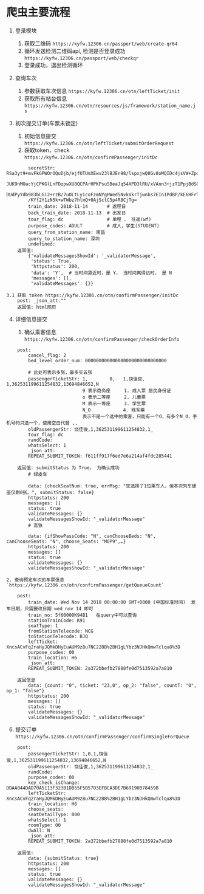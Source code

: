 

# 爬虫主要流程

1. 登录模块
    
    1. 获取二维码 `https://kyfw.12306.cn/passport/web/create-qr64`
    2. 循环发送检测二维码api, 检测是否登录成功 `https://kyfw.12306.cn/passport/web/checkqr`
    3. 登录成功，退出检测循环 
    
2. 查询车次
    
    1. 参数获取车次信息 `https://kyfw.12306.cn/otn/leftTicket/init`
    2. 获取所有站台信息 `https://kyfw.12306.cn/otn/resources/js/framework/station_name.js`

3. 初次提交订单(车票未锁定)

    1. 初始信息提交  `https://kyfw.12306.cn/otn/leftTicket/submitOrderRequest`
    2. 获取token，check `https://kyfw.12306.cn/otn/confirmPassenger/initDc`
    
```
        secretStr: RSa3yt9+mvFkGPWOrOQuDjb/ejfUTUmXEwv23lBJEn98/lspxjwQ8Gv8oMQIDc4jsVW+ZpdVuKal
        JUK9nMOacYjCPKGlLnFDzpwXU8QCPArHPKPsuSBeaJq54XPD3lRU/xVAnn3+jzT1PpjBdSOalRAW
        DUdPyYdb983bLGi2+rzB/7uOLtLyicoFzmNYgHWed5NvkVkrTjwnbs7EIn1PdBP/kE6HFrlbc93H
        /KYf2Y1zN5k+wTWbz7hlmQ+0AjSctC5p4R8CjTg=
        train_date: 2018-11-14       # 返程日
        back_train_date: 2018-11-13  # 出发日
        tour_flag: dc                # 单程 、 往返(wf)
        purpose_codes: ADULT         # 成人，学生(STUDENT)
        query_from_station_name: 南昌
        query_to_station_name: 深圳
        undefined:
    返回值:
        {'validateMessagesShowId': '_validatorMessage',
         'status': True,
         'httpstatus': 200,
         'data': 'Y',  # 当时间靠近时，是 Y， 当时间离得远时， 是 N
         'messages': [],
         'validateMessages': {}}

3.1 获取 token https://kyfw.12306.cn/otn/confirmPassenger/initDc
    post: _json_att:""
    返回值: html网页
```

4. 详细信息提交

    1. 确认乘客信息 `https://kyfw.12306.cn/otn/confirmPassenger/checkOrderInfo`
    
```
    post:
        cancel_flag: 2
        bed_level_order_num: 000000000000000000000000000000

        # 此处可表示多张，最多买五张
        passengerTicketStr: 1,        0,   1,饶佳俊, 1,362531199611254832,13694846652,N
                            9 表示商务座     1. 成人票 居民身份证
                            o 表示二等座     2. 儿童票
                            M 表示一等座     3. 学生票
                            N_O            4. 残军票
                            表示不是一个选中的乘客，只能有一个O，有多个N_O，手机号码只选一个，使用空白代替 ,,
        oldPassengerStr: 饶佳俊,1,362531199611254832,1_
        tour_flag: dc
        randCode:
        whatsSelect: 1
        _json_att:
        REPEAT_SUBMIT_TOKEN: f611ff917f6ed7e6a214af4fdc285441

    返回值: submitStatus 为 True， 为确认成功
        # 绿皮车

        data: {checkSeatNum: true, errMsg: "您选择了1位乘车人，但本次列车硬座仅剩0张。", submitStatus: false}
        httpstatus: 200
        messages: []
        status: true
        validateMessages: {}
        validateMessagesShowId: "_validatorMessage"
        # 高铁

        data: {ifShowPassCode: "N", canChooseBeds: "N", canChooseSeats: "N", choose_Seats: "MOP9",…}
        httpstatus: 200
        messages: []
        status: true
        validateMessages: {}
        validateMessagesShowId: "_validatorMessage"
```

    2. 查询预定车次的车票信息 `https://kyfw.12306.cn/otn/confirmPassenger/getQueueCount`

```
    post:
        train_date: Wed Nov 14 2018 00:00:00 GMT+0800 (中国标准时间)  发车日期，只需要改日期 wed nov 14 即可
        train_no: 5f00000K94B1   在query中可以查询
        stationTrainCode: K91
        seatType: 1
        fromStationTelecode: NCG
        toStationTelecode: BJQ
        leftTicket: XncsACvFq2raHyJQMkDHyEuAUM9zBu7NC228B%2BH1gLYbz3NJHkQmwTclqu8%3D
        purpose_codes: 00
        train_location: H6
        _json_att:
        REPEAT_SUBMIT_TOKEN: 2a372bbefb27888fe0d7513592a7a810

    返回信息
        data: {count: "0", ticket: "23,0", op_2: "false", countT: "0", op_1: "false"}
        httpstatus: 200
        messages: []
        status: true
        validateMessages: {}
        validateMessagesShowId: "_validatorMessage"
```


6. 提交订单 `https://kyfw.12306.cn/otn/confirmPassenger/confirmSingleForQueue`

```
    post:
        passengerTicketStr: 1,0,1,饶佳俊,1,362531199611254832,13694846652,N
        oldPassengerStr: 饶佳俊,1,362531199611254832,1_
        randCode:
        purpose_codes: 00
        key_check_isChange: DDAA044DAD70A5113F323B1DB55F5B5703EFBCA3DE7B69190B78459B
        leftTicketStr: XncsACvFq2raHyJQMkDHyEuAUM9zBu7NC228B%2BH1gLYbz3NJHkQmwTclqu8%3D
        train_location: H6
        choose_seats:
        seatDetailType: 000
        whatsSelect: 1
        roomType: 00
        dwAll: N
        _json_att:
        REPEAT_SUBMIT_TOKEN: 2a372bbefb27888fe0d7513592a7a810

    返回值:
        data: {submitStatus: true}
        httpstatus: 200
        messages: []
        status: true
        validateMessages: {}
        validateMessagesShowId: "_validatorMessage"
```

